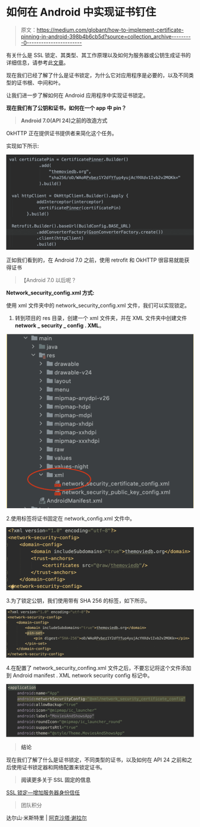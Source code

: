 # 如何在 Android 中实现证书钉住

> 原文：<https://medium.com/globant/how-to-implement-certificate-pinning-in-android-398b4b6cb5d?source=collection_archive---------0----------------------->

有关什么是 SSL 锁定、其类型、其工作原理以及如何为服务器或公钥生成证书的详细信息，请参考此[文章](/@joshinikunj008/ssl-pinning-increase-server-identity-trust-656a2fc7e22b)。

现在我们已经了解了什么是证书锁定，为什么它对应用程序是必要的，以及不同类型的证书根、中间和叶。

让我们进一步了解如何在 Android 应用程序中实现证书锁定。

**现在我们有了公钥和证书，如何在一个 app 中 pin？**

> **Android 7.0(API 24)之前的改造方式**

OkHTTP 正在提供证书提供者来简化这个任务。

实现如下所示:

![](img/e678a20708e8fbe3843bea93921232c2.png)

正如我们看到的，在 Android 7.0 之前，使用 retrofit 和 OkHTTP 很容易就能获得证书

> 【Android 7.0 以后呢？

**Network_security_config.xml 方式:**

使用 xml 文件夹中的 network_security_config.xml 文件，我们可以实现锁定。

1.  转到项目的 res 目录，创建一个 xml 文件夹，并在 XML 文件夹中创建文件**network _ security _ config . XML**。

![](img/54c3540a8d7acd26f95b81b2d958aec1.png)

2.使用<trust-anchors>标签将证书固定在 network_config.xml 文件中。</trust-anchors>

![](img/772c93937b92fd8b7161e1562a6d6040.png)

3.为了锁定公钥，我们使用带有 SHA 256 的<pin-set>标签，如下所示。</pin-set>

![](img/c64f03e4531db44007a30573f924ad15.png)

4.在配置了 network_security_confing.xml 文件之后，不要忘记将这个文件添加到 Android manifest . XML network security config 标记中。

![](img/773c24373ebd08d882c84fd434aaa189.png)

> **结论**

现在我们了解了什么是证书锁定，不同类型的证书，以及如何在 API 24 之前和之后使用证书锁定器和网络配置来锁定证书。

> **阅读更多关于 SSL 固定的信息**

[SSL 锁定—增加服务器身份信任](/@joshinikunj008/ssl-pinning-increase-server-identity-trust-656a2fc7e22b)

> 团队积分

达尔山·米斯特里 | [阿克沙塔·谢拉尔](https://medium.com/u/bb9487b17334?source=post_page-----398b4b6cb5d--------------------------------)